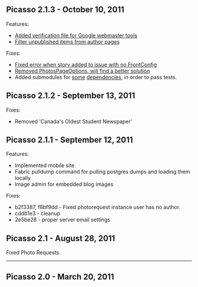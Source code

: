 Picasso 2.1.3 - October 10, 2011
--------------------------------

Features:
* [Added verification file for Google webmaster tools](https://github.com/tylerball/queensjournal.ca/commit/6e48c4947928a8ae79c058fc12cd7f91769ad4a6)
* [Filter unpublished items from author pages](https://github.com/tylerball/queensjournal.ca/commit/0761f1a1062d456764e362771b1d018dc960f776)

Fixes:
* [Fixed error when story added to issue with no FrontConfig](https://github.com/tylerball/queensjournal.ca/commit/b7f1085307f5bc2b824862f784bcc3fac3fb502e)
* [Removed PhotosPageOptions, will find a better solution](https://github.com/tylerball/queensjournal.ca/commit/e4135aa1aecf410d3817d352a3c241a2a3e38e90)
* Added submodules for [some](https://github.com/tylerball/queensjournal.ca/commit/e4135aa1aecf410d3817d352a3c241a2a3e38e90) [dependencies](https://github.com/tylerball/queensjournal.ca/commit/4077cfafe65534986c9340453f3887cbf3123841), in order to pass tests.

Picasso 2.1.2 - September 13, 2011
----------------------------------

Fixes:
* Removed 'Canada's Oldest Student Newspaper'

Picasso 2.1.1 - September 12, 2011
----------------------------------

Features:

* Implemented mobile site.
* Fabric pulldump command for pulling postgres dumps and loading them locally
* Image admin for embedded blog images

Fixes:

* b2f3387, f8bf9dd - Fixed photorequest instance user has no author.
* cddb1e3 - cleanup
* 2e5be28 - proper server email settings

Picasso 2.1 - August 28, 2011
-----------------------------

Fixed Photo Requests.

***

Picasso 2.0 - March 20, 2011
----------------------------